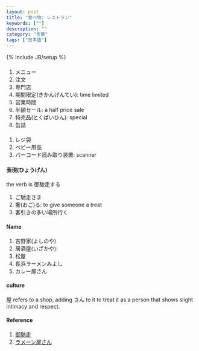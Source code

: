 ```yaml
---
layout: post
title: "食べ物: レストラン"
keywords: [""]
description: ""
category: "言葉"
tags: ["日本語"]
---
```

{% include JB/setup %}


####
1. メニュー
2. 注文
3. 専門店
5. 期間限定(きかんげんてい): time limited
6. 営業時間
7. 半額セール: a half price sale
8. 特売品(とくばいひん): special
9. 缶詰

####
1. レジ袋
2. ベビー用品
3. バーコード読み取り装置: scanner


#### 表現(ひょうげん)
the verb is 御馳走する
1. ご馳走さま
2. 奢(おご)る: to give someone a treat
3. 客引きの多い場所行く

#### Name
1. 吉野家(よしのや)
2. 居酒屋(いざかや): 
3. 松屋
4. 長浜ラーメンみよし
5. カレー屋さん


#### culture
屋 refers to a shop, adding さん to it to treat it as a person that shows
slight intimacy and respect.


#### Reference
1. [御馳走](http://maggiesensei.com/2009/08/31/itadakimasu-gochisou-sama/)
2. [ラメーン屋さん](https://japanese.stackexchange.com/questions/16049/is-%E3%81%8A%E5%AF%BF%E5%8F%B8%E5%B1%8B%E3%81%95%E3%82%93-personification)
